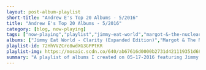 ```yaml
---
layout: post-album-playlist
short-title: "Andrew E's Top 20 Albums - 5/2016"
title: "Andrew E's Top 20 Albums - 5/2016"
category: [blog, now-playing]
tags: ["now-playing","playlist","jimmy-eat-world","margot-&-the-nuclear-so-and-so's","brand-new","the-smiths","brand-new","the-world-is-a-beautiful-place-&-i-am-no-longer-afraid-to-die","turnover","the-promise-ring","various-artists"]
albums: ["Jimmy Eat World - Clarity (Expanded Edition)","Margot & The Nuclear So And So's - The Dust Of Retreat","Brand New - The Devil And God Are Raging Inside Me","The Smiths - The Queen Is Dead","Brand New - Deja Entendu","The World Is A Beautiful Place & I Am No Longer Afraid To Die - Whenever, If Ever","Turnover - Peripheral Vision","The Promise Ring - 30˚ Everywhere (Remastered)","Various Artists - Illmatic"]
playlist-id: 72HhVVZCre8wdXG3GPPtKR
playlist-img: https://mosaic.scdn.co/640/ab67616d0000b2731d421119351d6801a2c99741ab67616d0000b2739f8ac0f160a5141a077b41c1ab67616d0000b273a1f2250ac7578d85938078efab67616d0000b273ada101c2e9e97feb8fae37a9
summary: "A playlist of albums I created on 05-17-2016 featuring Jimmy Eat World, Margot & The Nuclear So And So's, Brand New, The Smiths, Brand New, The World Is A Beautiful Place & I Am No Longer Afraid To Die, Turnover, The Promise Ring, and Various Artists"
---
```


